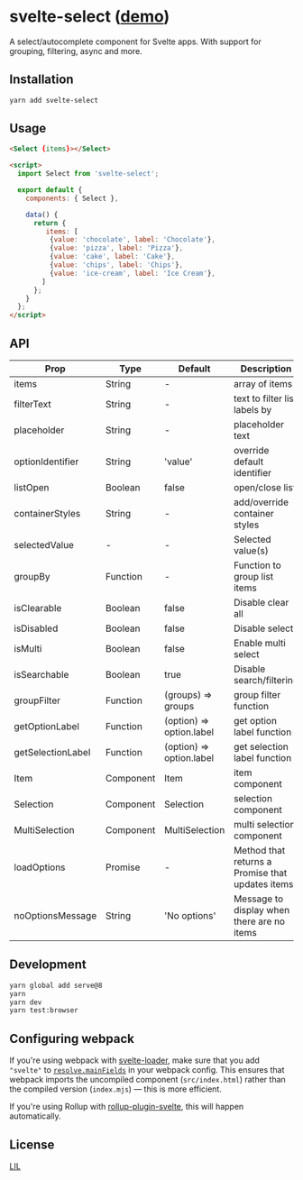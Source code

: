 # svelte-select ([demo](https://stackblitz.com/edit/svelte-rhbzxj))

A select/autocomplete component for Svelte apps.  With support for grouping, filtering, async and more.

## Installation

```bash
yarn add svelte-select
```


## Usage

```html
<Select {items}></Select>

<script>
  import Select from 'svelte-select';

  export default {
    components: { Select },

    data() {
      return {
         items: [
          {value: 'chocolate', label: 'Chocolate'},
          {value: 'pizza', label: 'Pizza'},
          {value: 'cake', label: 'Cake'},
          {value: 'chips', label: 'Chips'},
          {value: 'ice-cream', label: 'Ice Cream'},
        ]
      };
    }
  };
</script>
```


## API

| Prop | Type | Default | Description |
|------|------|---------|-------------|
| items | String | - | array of items
| filterText | String | - | text to filter list labels by
| placeholder | String | - | placeholder text
| optionIdentifier | String | 'value' | override default identifier
| listOpen | Boolean | false | open/close list
| containerStyles | String | - | add/override container styles 
| selectedValue | - | - | Selected value(s)
| groupBy | Function | - | Function to group list items
| isClearable | Boolean | false | Disable clear all
| isDisabled | Boolean | false | Disable select
| isMulti | Boolean | false | Enable multi select
| isSearchable | Boolean | true | Disable search/filtering
| groupFilter | Function | (groups) => groups | group filter function
| getOptionLabel | Function | (option) => option.label | get option label function
| getSelectionLabel | Function | (option) => option.label | get selection label function
| Item | Component | Item | item component
| Selection | Component | Selection | selection component
| MultiSelection | Component | MultiSelection | multi selection component
| loadOptions | Promise | - | Method that returns a Promise that updates items
| noOptionsMessage | String | 'No options' | Message to display when there are no items  


## Development

```bash
yarn global add serve@8
yarn
yarn dev
yarn test:browser
```


## Configuring webpack

If you're using webpack with [svelte-loader](https://github.com/sveltejs/svelte-loader), make sure that you add `"svelte"` to [`resolve.mainFields`](https://webpack.js.org/configuration/resolve/#resolve-mainfields) in your webpack config. This ensures that webpack imports the uncompiled component (`src/index.html`) rather than the compiled version (`index.mjs`) — this is more efficient.

If you're using Rollup with [rollup-plugin-svelte](https://github.com/rollup/rollup-plugin-svelte), this will happen automatically.


## License

[LIL](LICENSE)
